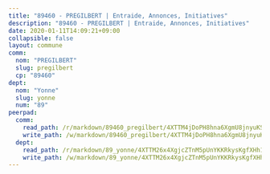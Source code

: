 ```yaml
---
title: "89460 - PREGILBERT | Entraide, Annonces, Initiatives"
description: "89460 - PREGILBERT | Entraide, Annonces, Initiatives"
date: 2020-01-11T14:09:21+09:00
collapsible: false
layout: commune
comm:
  nom: "PREGILBERT"
  slug: pregilbert
  cp: "89460"
dept:
  nom: "Yonne"
  slug: yonne
  num: "89"
peerpad:
  comm:
    read_path: /r/markdown/89460_pregilbert/4XTTM4jDoPH8hna6XgmU8jnyuKS6q2SQ2b6iF3HpsfLMTCWiE
    write_path: /w/markdown/89460_pregilbert/4XTTM4jDoPH8hna6XgmU8jnyuKS6q2SQ2b6iF3HpsfLMTCWiE-K3TgUpH6mmzXnhTp1o7pUKvmhXbw3vjM65wGNf6Z4z4tjKDo7ExUyaYFyGfLPJDVHGyhxz3Qx64qBH9id7og8GabAE3BuUom1pLvLuRi33EcGY7ax8NSp9iCMidSXCf2yk7PqGee
  dept:
    read_path: /r/markdown/89_yonne/4XTTM26x4XgjcZTnM5pUnYKKRkysKgfXHh1wiigoPHqn9LDKB
    write_path: /w/markdown/89_yonne/4XTTM26x4XgjcZTnM5pUnYKKRkysKgfXHh1wiigoPHqn9LDKB-K3TgU4xaMVqzoRnPJNyddApuMoWvJyHL35bzooauYvdhG3MLg3ikjpoueq9BDtqVP4hJBQxpPxix2gohzXyST9tZPnEkyXpDMdHiAFpx7EU6e8WgvFk7NPsBQepM8o13bG9dyqq7
---
```


